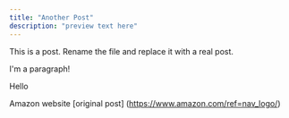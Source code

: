 ```yaml
---
title: "Another Post"
description: "preview text here"
---
```


This is a post. Rename the file and replace it with a real post.


I'm a paragraph!

Hello

Amazon website
[original post] (https://www.amazon.com/ref=nav_logo/)
